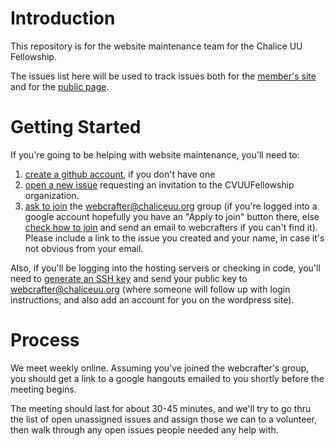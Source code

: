 # Introduction

This repository is for the website maintenance team for the Chalice UU Fellowship.

The issues list here will be used to track issues both for the [member's site](https://members.cvuuf.org) and for the [public page](https://www.chaliceuu.org).

# Getting Started

If you're going to be helping with website maintenance, you'll need to:

 1. [create a github account](https://github.com/join), if you don't have one
 2. [open a new issue](https://github.com/CVUUFellowship/church/issues) requesting an invitation to the CVUUFellowship organization.
 3. [ask to join](https://groups.google.com/a/cvuuf.org/forum/#!forum/webcrafter) the webcrafter@chaliceuu.org group (if you're logged into a google account hopefully you have an "Apply to join" button there, else [check how to join](https://support.google.com/groups/answer/1067205?hl=en) and send an email to webcrafters if you can't find it).  
  Please include a link to the issue you created and your name, in case it's not obvious from your email.

Also, if you'll be logging into the hosting servers or checking in code, you'll need to [generate an SSH key](https://help.github.com/en/github/authenticating-to-github/generating-a-new-ssh-key-and-adding-it-to-the-ssh-agent) and send your public key to webcrafter@chaliceuu.org (where someone will follow up with login instructions, and also add an account for you on the wordpress site).

# Process

We meet weekly online.  Assuming you've joined the webcrafter's group, you should get a link to a google hangouts emailed to you shortly before the meeting begins.

The meeting should last for about 30-45 minutes, and we'll try to go thru the list of open unassigned issues and assign those we can to a volunteer, then walk through any open issues people needed any help with.

